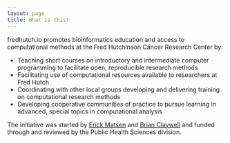 ```yaml
---
layout: page
title: What is this?
---
```


fredhutch.io promotes bioinformatics education and access to computational methods at the Fred Hutchinson Cancer Research Center by:

* Teaching short courses on introductory and intermediate computer programming to facilitate open, reproducible research methods
* Facilitating use of computational resources available to researchers at Fred Hutch
* Coordinating with other local groups developing and delivering training on computational research methods
* Developing cooperative communities of practice to pursue learning in advanced, special topics in computational analysis

The initiative was started by [Erick Matsen](http://matsen.fredhutch.org/) and [Brian Claywell](https://github.com/bcclaywell) and funded through and reviewed by the Public Health Sciences division.

